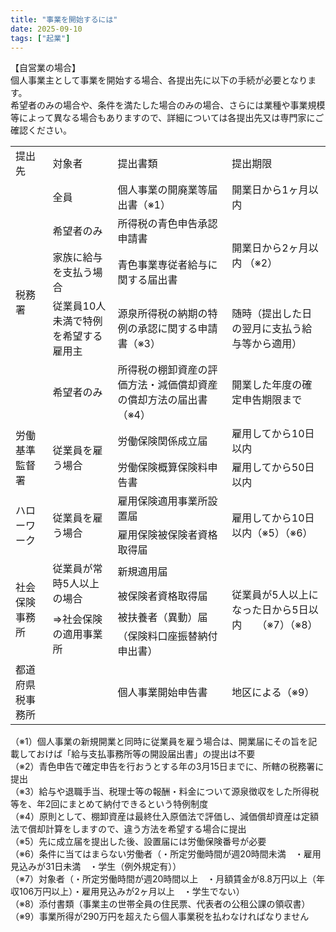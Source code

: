 ```yaml
---
title: "事業を開始するには"
date: 2025-09-10
tags: ["起業"]
---
```

【自営業の場合】<br>
個人事業主として事業を開始する場合、各提出先に以下の手続が必要となります。<br>
希望者のみの場合や、条件を満たした場合のみの場合、さらには業種や事業規模等によって異なる場合もありますので、詳細については各提出先又は専門家にご確認ください。
<table>
	<tr>
		<td>提出先</td>
		<td>対象者</td>
		<td>提出書類</td>
		<td>提出期限</td>
	</tr>
	<tr>
		<td rowspan="5">税務署</td>
		<td>全員</td>
		<td>個人事業の開廃業等届出書（※1）</td>
		<td>開業日から1ヶ月以内</td>
	</tr>
	<tr>
		<td>希望者のみ</td>
		<td>所得税の青色申告承認申請書</td>
		<td rowspan="2">開業日から2ヶ月以内 （※2）</td>
	</tr>
	<tr>
		<td>家族に給与を支払う場合</td>
		<td>青色事業専従者給与に関する届出書</td>
	</tr>
	<tr>
		<td>従業員10人未満で特例を希望する雇用主</td>
		<td>源泉所得税の納期の特例の承認に関する申請書（※3）</td>
		<td>随時（提出した日の翌月に支払う給与等から適用）</td>
	</tr>
	<tr>
		<td>希望者のみ</td>
		<td>所得税の棚卸資産の評価方法・減価償却資産の償却方法の届出書（※4）</td>
		<td>開業した年度の確定申告期限まで</td>
	</tr>
	<tr>
		<td rowspan="2">労働基準監督署</td>
		<td rowspan="2">従業員を雇う場合</td>
		<td>労働保険関係成立届</td>
		<td>雇用してから10日以内</td>
	</tr>
	<tr>
		<td>労働保険概算保険料申告書</td>
		<td>雇用してから50日以内</td>
	</tr>
	<tr>
		<td rowspan="2">ハローワーク</td>
		<td rowspan="2">従業員を雇う場合</td>
		<td>雇用保険適用事業所設置届</td>
		<td rowspan="2">雇用してから10日以内（※5）（※6）</td>
	</tr>
	<tr>
		<td>雇用保険被保険者資格取得届</td>
	</tr>
	<tr>
		<td rowspan="4">社会保険事務所</td>
		<td rowspan="2">従業員が常時5人以上の場合</td>
		<td>新規適用届</td>
		<td rowspan="4">従業員が5人以上になった日から5日以内　　（※7）（※8）</td>
	</tr>
	<tr>
		<td>被保険者資格取得届</td>
	</tr>
	<tr>
		<td rowspan="2">⇒社会保険の適用事業所</td>
		<td>被扶養者（異動）届</td>
	</tr>
	<tr>
		<td>（保険料口座振替納付申出書）</td>
	</tr>
	<tr>
		<td>都道府県税事務所</td>
		<td></td>
		<td>個人事業開始申告書</td>
		<td>地区による（※9）</td>
	</tr>
</table>

（※1）個人事業の新規開業と同時に従業員を雇う場合は、開業届にその旨を記載しておけば「給与支払事務所等の開設届出書」の提出は不要<br>
（※2）青色申告で確定申告を行おうとする年の3月15日までに、所轄の税務署に提出<br>
（※3）給与や退職手当、税理士等の報酬・料金について源泉徴収をした所得税等を、年2回にまとめて納付できるという特例制度<br>
（※4）原則として、棚卸資産は最終仕入原価法で評価し、減価償却資産は定額法で償却計算をしますので、違う方法を希望する場合に提出<br>
（※5）先に成立届を提出した後、設置届には労働保険番号が必要<br>
（※6）条件に当てはまらない労働者（・所定労働時間が週20時間未満　・雇用見込みが31日未満　・学生（例外規定有））<br>
（※7）対象者（・所定労働時間が週20時間以上　・月額賃金が8.8万円以上（年収106万円以上）・雇用見込みが2ヶ月以上　・学生でない）<br>
（※8）添付書類（事業主の世帯全員の住民票、代表者の公租公課の領収書）<br>
（※9）事業所得が290万円を超えたら個人事業税を払わなければなりません<br>
